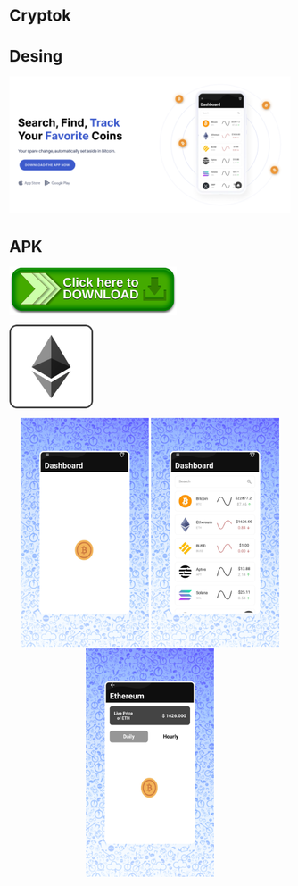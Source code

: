 # Cryptok

# Desing

<p align="left">
<img src="screenShots/Prev.png" />

# APK

  </p>
<p >
<a href="https://drive.google.com/file/d/1ZtGqaoCdZM4ZjHKpViTDb42ujx97_NjS/view?usp=sharing" target="_blank"><img src="screenShots/download.png" width="300"></a>

 </p>
 <img src="screenShots/Thumbnails.png" width="150" />
<p align="center">
  <img src="screenShots/1.png" width="230" />

  <img src="screenShots/2.png" width="230" /> 

  <img src="screenShots/3.png" width="230" /> 
</p>

<p align="left">

  </p>






